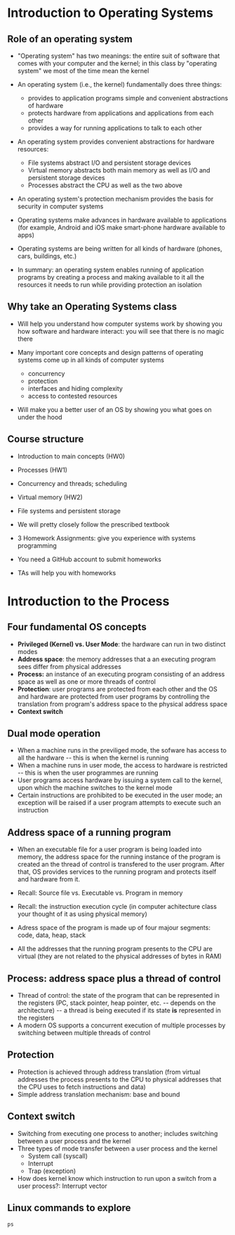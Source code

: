 # Introduction to Operating Systems #

## Role of an operating system ##

- "Operating system" has two meanings: the entire suit of software
  that comes with your computer and the kernel; in this class by
  "operating system" we most of the time mean the kernel

- An operating system (i.e., the kernel) fundamentally does three
  things:
  - provides to application programs simple and convenient
  abstractions of hardware
  - protects hardware from applications and applications from each
    other
  - provides a way for running applications to talk to each other

- An operating system provides convenient abstractions for hardware
  resources:
  - File systems abstract I/O and persistent storage devices
  - Virtual memory abstracts both main memory as well as I/O and
    persistent storage devices
  - Processes abstract the CPU as well as the two above

- An operating system's protection mechanism provides the basis for
  security in computer systems

- Operating systems make advances in hardware available to
  applications (for example, Android and iOS make smart-phone hardware
  available to apps)

- Operating systems are being written for all kinds of hardware
  (phones, cars, buildings, etc.)

- In summary: an operating system enables running of application
  programs by creating a process and making available to it all the
  resources it needs to run while providing protection an isolation

## Why take an Operating Systems class ##

- Will help you understand how computer systems work by showing you
  how software and hardware interact: you will see that there is no
  magic there

- Many important core concepts and design patterns of operating
  systems come up in all kinds of computer systems
  - concurrency
  - protection
  - interfaces and hiding complexity
  - access to contested resources

- Will make you a better user of an OS by showing you what goes on
  under the hood

## Course structure ##

- Introduction to main concepts (HW0)
- Processes (HW1)
- Concurrency and threads; scheduling
- Virtual memory (HW2)
- File systems and persistent storage

- We will pretty closely follow the prescribed textbook

- 3 Homework Assignments: give you experience with systems programming
- You need a GitHub account to submit homeworks
- TAs will help you with homeworks


# Introduction to the Process #

## Four fundamental OS concepts ##
- **Privileged (Kernel) vs. User Mode**: the hardware can run in two distinct
    modes
- **Address space**: the memory addresses that a an executing program
    sees differ from physical addresses
- **Process:** an instance of an executing program consisting of an
    address space as well as one or more threads of control	
- **Protection**:  user programs are protected from each other and the
    OS and hardware are protected from user programs by controlling
    the translation from program's address space to the physical
    address space
- **Context switch**

## Dual mode operation ##

- When a machine runs in the previliged mode, the sofware has access
   to all the hardware -- this is when the kernel is running
- When a machine runs in user mode, the access to hardware is
  restricted -- this is when the user programmes are running
- User programs access hardware by issuing a system call to the
  kernel, upon which the machine switches to the kernel mode
- Certain instructions are prohibited to be executed in the user mode;
  an exception will be raised if a user program attempts to execute
  such an instruction

## Address space of a running program ##

- When an executable file for a user program is being loaded into
  memory, the address space for the running instance of the program is
  created an the thread of control is transfered to the user
  program. After that, OS provides services to the running program and
  protects itself and hardware from it.

- Recall: Source file vs. Executable vs. Program in memory

- Recall: the instruction execution cycle (in computer achitecture
  class your thought of it as using physical memory)

- Adress space of the program is made up of four majour segments:
  code, data, heap, stack

- All the addresses that the running program presents to the CPU are
  virtual (they are not related to the physical addresses of bytes in
  RAM)

## Process: address space plus a thread of control ##

- Thread of control: the state of the program that can be represented
  in the registers (PC, stack pointer, heap pointer, etc. -- depends
  on the architecture) -- a thread is being executed if its state
  **is** represented in the registers
- A modern OS supports a concurrent execution of multiple processes by
  switching between multiple threads of control


## Protection ##

- Protection is achieved through address translation (from virtual
  addresses the process presents to the CPU to physical addresses that
  the CPU uses to fetch instructions and data)
- Simple address translation mechanism: base and bound

## Context switch ##

- Switching from executing one process to another; includes switching
  between a user process and the kernel
- Three types of mode transfer between a user process and the kernel
  - System call (syscall)
  - Interrupt
  - Trap (exception)
- How does kernel know which instruction to run upon a switch from a
  user process?: Interrupt vector

## Linux commands to explore ##

`ps`
